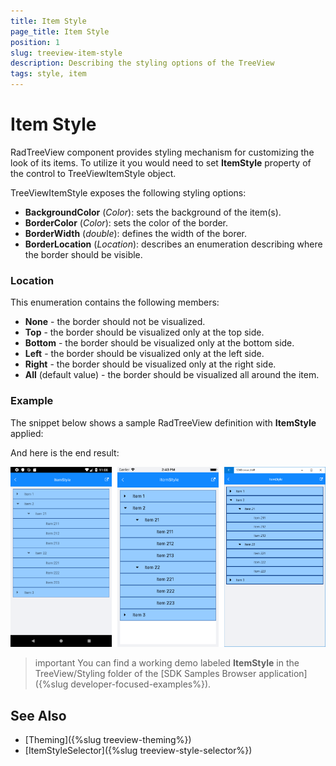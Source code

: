 ```yaml
---
title: Item Style
page_title: Item Style
position: 1
slug: treeview-item-style
description: Describing the styling options of the TreeView
tags: style, item
---
```


# Item Style

RadTreeView component provides styling mechanism for customizing the look of its items. To utilize it you would need to set **ItemStyle** property of the control to TreeViewItemStyle object.

TreeViewItemStyle exposes the following styling options: 

* **BackgroundColor** (*Color*): sets the background of the item(s).
* **BorderColor** (*Color*): sets the color of the border.
* **BorderWidth** (*double*): defines the width of the borer.
* **BorderLocation** (*Location*): describes an enumeration describing where the border should be visible.

### Location

This enumeration contains the following members:

- **None** - the border should not be visualized.
- **Top** - the border should be visualized only at the top side.
- **Bottom** - the border should be visualized only at the bottom side.
- **Left** - the border should be visualized only at the left side.
- **Right** - the border should be visualized only at the right side.
- **All** (default value) - the border should be visualized all around the item.

### Example

The snippet below shows a sample RadTreeView definition with **ItemStyle** applied:

<snippet id='treeview-styling-itemstyle-xaml'/>

And here is the end result:

![TreeView](../images/treeview_itemstyle.png)

>important You can find a working demo labeled **ItemStyle** in the TreeView/Styling folder of the [SDK Samples Browser application]({%slug developer-focused-examples%}). 

## See Also

* [Theming]({%slug treeview-theming%})
* [ItemStyleSelector]({%slug treeview-style-selector%})
